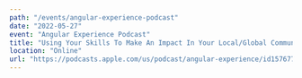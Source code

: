 ```yaml
---
path: "/events/angular-experience-podcast"
date: "2022-05-27"
event: "Angular Experience Podcast"
title: "Using Your Skills To Make An Impact In Your Local/Global Communities"
location: "Online"
url: "https://podcasts.apple.com/us/podcast/angular-experience/id1576779576"
---
```

